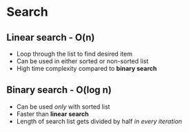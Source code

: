 # Search

## Linear search - O(n)
* Loop through the list to find desired item
* Can be used in either sorted or non-sorted list
* High time complexity compared to **binary search**

## Binary search - O(log n)
* Can be used *only* with sorted list
* Faster than **linear search**
* Length of search list gets divided by half *in every iteration*